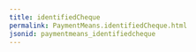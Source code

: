 ```yaml
---
title: identifiedCheque
permalink: PaymentMeans.identifiedCheque.html
jsonid: paymentmeans_identifiedcheque
---
```

